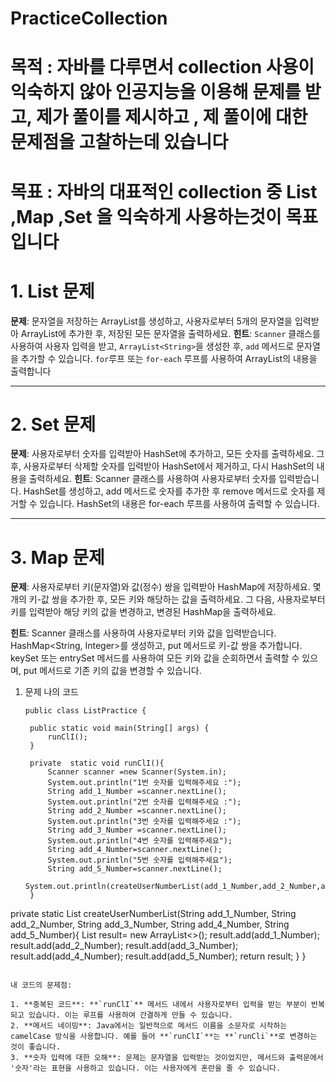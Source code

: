 # PracticeCollection

# 목적 : 자바를 다루면서 collection 사용이 익숙하지 않아 인공지능을 이용해 문제를 받고, 제가 풀이를 제시하고 , 제 풀이에 대한 문제점을 고찰하는데 있습니다 
# 목표 : 자바의 대표적인 collection 중 List ,Map ,Set 을 익숙하게 사용하는것이 목표입니다 

# 1. List 문제

**문제**: 문자열을 저장하는 ArrayList를 생성하고, 사용자로부터 5개의 문자열을 입력받아 ArrayList에 추가한 후, 저장된 모든 문자열을 출력하세요.
**힌트**: `Scanner` 클래스를 사용하여 사용자 입력을 받고,
 `ArrayList<String>`을 생성한 후, `add` 메서드로 문자열을 추가할 수 있습니다. `for`루프 또는 `for-each` 루프를 사용하여 ArrayList의 내용을 출력합니다

 ---------------------------------------------------------------------------------------------------------------------------------------------

# 2. Set 문제 

**문제**: 사용자로부터 숫자를 입력받아 HashSet에 추가하고, 모든 숫자를 출력하세요. 그 후, 사용자로부터 삭제할 숫자를 입력받아 HashSet에서 제거하고, 다시 HashSet의 내용을 출력하세요.
**힌트**: Scanner 클래스를 사용하여 사용자로부터 숫자를 입력받습니다. HashSet<Integer>를 생성하고, add 메서드로 숫자를 추가한 후 remove 메서드로 숫자를 제거할 수 있습니다. HashSet의 내용은 for-each 루프를 사용하여 출력할 수 있습니다.

-----------------------------------------------------------------------------------------------------------------------------------------------

# 3. Map 문제 

**문제**: 사용자로부터 키(문자열)와 값(정수) 쌍을 입력받아 HashMap에 저장하세요. 몇 개의 키-값 쌍을 추가한 후, 모든 키와 해당하는 값을 출력하세요. 그 다음, 사용자로부터 키를 입력받아 해당 키의 값을 변경하고, 변경된 HashMap을 출력하세요.

**힌트**: Scanner 클래스를 사용하여 사용자로부터 키와 값을 입력받습니다. HashMap<String, Integer>를 생성하고, put 메서드로 키-값 쌍을 추가합니다. keySet 또는 entrySet 메서드를 사용하여 모든 키와 값을 순회하면서 출력할 수 있으며, put 메서드로 기존 키의 값을 변경할 수 있습니다.

1. 문제 나의 코드
   ```
   public class ListPractice {
    
    public static void main(String[] args) {
        runClI();
    }

    private  static void runClI(){
        Scanner scanner =new Scanner(System.in);
        System.out.println("1번 숫자를 입력해주세요 :");
        String add_1_Number =scanner.nextLine();
        System.out.println("2번 숫자를 입력해주세요 :");
        String add_2_Number =scanner.nextLine();
        System.out.println("3번 숫자를 입력해주세요 :");
        String add_3_Number =scanner.nextLine();
        System.out.println("4번 숫자를 입력해주세요");
        String add_4_Number=scanner.nextLine();
        System.out.println("5번 숫자를 입력해주세요");
        String add_5_Number=scanner.nextLine();
        System.out.println(createUserNumberList(add_1_Number,add_2_Number,add_3_Number,add_4_Number,add_5_Number));
    }

  private static List<String> createUserNumberList(String add_1_Number,
                                                   String add_2_Number,
                                                   String add_3_Number,
                                                   String add_4_Number,
                                                   String add_5_Number){
        List <String> result= new ArrayList<>();
        result.add(add_1_Number);
        result.add(add_2_Number);
        result.add(add_3_Number);
        result.add(add_4_Number);
        result.add(add_5_Number);
        return result;
  }
}
```

내 코드의 문제점:

1. **중복된 코드**: **`runClI`** 메서드 내에서 사용자로부터 입력을 받는 부분이 반복되고 있습니다. 이는 루프를 사용하여 간결하게 만들 수 있습니다.
2. **메서드 네이밍**: Java에서는 일반적으로 메서드 이름을 소문자로 시작하는 camelCase 방식을 사용합니다. 예를 들어 **`runClI`**는 **`runCli`**로 변경하는 것이 좋습니다.
3. **숫자 입력에 대한 오해**: 문제는 문자열을 입력받는 것이었지만, 메서드와 출력문에서 '숫자'라는 표현을 사용하고 있습니다. 이는 사용자에게 혼란을 줄 수 있습니다.

